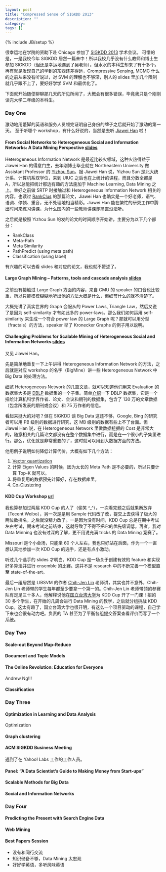 ```yaml
---
layout: post
title: "Compressed Sense of SIGKDD 2013"
description: ""
category: 
tags: []
---
```

{% include JB/setup %}

很幸运地在学院的资助下赴 Chicago 参加了 [SIGKDD 2013](http://www.kdd.org/kdd2013/) 学术会议。
可惜的是，一是我校今年 SIGKDD 居然一篇未中！所以我校几乎没有什么教师和博士生参加 SIGKDD（但还是幸运地遇到了吴老师），但水水的本科生却来了有十多个。再有就是发现自己的学到的东西还差得远，Crompressive Sensing, MCMC 什么的之前从来没有听说过，对 SVM 的理解也不够深，别人的 slides 里加几个限制就几乎跟不上了，要好好学学 SVM 和最优化了。

下面就开始随便聊聊那几天的所见所闻了，大概会有很多错误，毕竟我只是个刚刚读完大学二年级的本科生。

### Day One

激动地用蹩脚的英语和服务人员领完证明自己身份的牌子之后就开始了激动的第一天。
至于听哪个 workshop，有什么好说的，当然是去听 [Jiawei Han](http://www.cs.uiuc.edu/~hanj/) 啦！

#### From Social Networks to Heterogeneous Social and Information Networks: A Data Mining Perspective [slides](http://www.ccs.neu.edu/home/yzsun/Tutorials/ASONAM12_tuto_online.pdf)

Heterogeneous Information Network 是最近比较火领域，这种火热得益于 Jiawei Han 的得意门生，去年刚博士毕业就在 Northeastern University 做 Assistant Professor 的 [Yizhou Sun](http://www.ccs.neu.edu/home/yzsun/)。据 Jiawei Han 说，Yizhou Sun 是北大统计系、计算机系双学位，来到 UIUC 之后也在上统计的课程，而且分数全都是 A，所以总能把统计那边有趣的方法施加于 Machine Learning, Data Mining 之上。幸好之前做 SRTP 时接触过和 Heterogeneous Information Network 相关的内容，也读过 [RankClus](http://www.cs.uiuc.edu/~hanj/pdf/edbt09_ysun.pdf) 的那篇论文，Jiawei Han 也确实是一个好老师，语气、语调、停顿、重音，无不处理地相当精彩。Jiawei Han 能在繁忙的研究工作中腾出时间来练习讲课，为什么国内的一些教师讲课却简直没法听。

之后就是按照 Yizhou Sun 的发的论文的时间顺序开始讲。主要分为以下几个部分：

- RankClass
- Meta-Path
- Meta Similarity
- PathPredict (using meta path)
- Classification (using label)

有兴趣的可以去看 slides 和对应的论文，我也就不赘述了。

#### Large Graph Mining – Patterns, tools and cascade analysis [slides](http://www.slideshare.net/BigDataMining/large-graph-mining-patterns-tools-and-cascade-analysis-by-christos-faloutsos)

之前没有接触过 Large Graph 方面的内容，来自 CMU 的 speaker 的口音也比较重，所以只能模模糊糊地听出他的方法大概是什么，但细节什么的就不清楚了。

大概先讲了真实世界的 Graph 会服从的 Power Laws, Triangle Law，然后又说了是因为 self-similarity 才有如此多的 power-laws。那么我们如何运用 self-similarity 来生成一个符合 power law 的 Large Graph 呢？那就可以用分型（fractals）的方法，speaker 举了 Kronecker Graphs 的例子用以说明。

#### Challenging Problems for Scalable Mining of Heterogeneous Social and Information Networks [sildes](http://www.slideshare.net/BigDataMining/challenging-problems-for-scalable-mining-of-heterogeneous-social-and-information-networks-by-jiawei-han)

又见 Jiawei Han。

先是简单地重复一下上午讲得 Heterogeneous Information Network 的方法，之后就是对应 workshop 的名字（BigMine）讲一些 Heterogeneous Network 中 Big Data 的处理方法。

细览 Heterogeneous Network 的几篇文章，就可以知道他们用来 Evaluation 的数据集大多是 [DBLP](http://dblp.uni-trier.de/) 数据集的一个子集。简单[介绍](http://www-student.cse.buffalo.edu/~dlessa/cse462-SP10/r4.pdf)一下 DBLP 数据集，它是一个描绘计算机科学界作者、论文、会议和期刊的数据集，包含了 130 万的文章数据（包含所发表的期刊或会议）和 75 万作者的信息。

看起来挺大的对吧？但在 SIGKDD 谈 Big Data 这还不够，Google, Bing 的研究者可以用 PB 级别的数据进行研究，这 MB 级别的数据有些上不了台面。但 Jiawei Han 说，在 Heterogeneous Network 里做数据挖掘的 Cost 是非常大的，随意相关的几篇论文都没有在整个数据集中进行，而是在一个很小的子集里进行。那么，优化就是非常重要的了，这时就可以用到大数据方面的方法。

他用例子说明如何降低计算代价，大概有如下几个方法：

1. [Vector quantization](http://en.wikipedia.org/wiki/Vector_quantization)
2. 计算 Eigen Values 的时候，因为太长的 Meta Path 是不必要的，所以只要计算 Top-K 就可以。
3. 将重复用的数据预先计算好，存在数据库里。
4. [Co-Clustering](http://en.wikipedia.org/wiki/Co-clustering)

#### KDD Cup Workshop [url](http://www.kdd.org/kddcup2013/)

我也算参加过两届 KDD Cup 的人了（偷笑 ^_^），一次看完题之后就果断放弃（Tecent Weibo），另一次是是用 Sample 代码改了改，提交上去获得了极大的两位数排名，之后就没精力改了。一是因为没有时间，KDD Cup 总是在期中考试左右考试，期末考试之前结束，这就导致了不得不把它的优先级调低。再者，我对 Data Minning 也没有过深的了解，更不用说充满 tricks 的 Data Mining 竞赛了。

Missouri 是个小会场，只能坐 60 个人左右，我也只好站在后面，作为一个一直想认真地参加一次 KDD Cup 的选手，还是有点小激动。

听过几个选手的 slides 才明白，KDD Cup 是一场关于创建有效的 feature 和实现好多算法并进行 ensemble 的比赛。这并不是 research 中的不断完善一个模型直至 state-of-the-art。

最后一组居然是 LIBSVM 的作者 [Chih-Jen Lin](http://www.csie.ntu.edu.tw/~cjlin/) 老师讲，其实也并不意外，Chih-Jen Lin 老师带的学生每年都至少要拿一个第一的。Chih-Jen Lin 老师带领的参赛队有足足三十多人，他解释说他在[国立台湾大学](http://www.ntu.edu.tw/)为 KDD Cup 开了一门课！招的 30 多个学生，在开始的几周会进行 Data Mining 的教学，之后就分组挑战 KDD Cup。这太有趣了，国立台湾大学也很开明，有这么一个项目驱动的课程，自己学下来也会很有动力吧。负责的 TA 甚至为了平衡各组提交答案查看评价而写了一个系统。

### Day Two

#### Scale-out Beyond Map-Reduce



#### Document and Topic Models



#### The Online Revolution: Education for Everyone

Andrew Ng!!!

#### Classification

### Day Three

#### Optimization in Learning and Data Analysis

Optimization

#### Graph clustering


#### ACM SIGKDD Business Meeting

遇到了在 Yahoo! Labs 工作的工作人员。


#### Panel: “A Data Scientist’s Guide to Making Money from Start-ups”

#### Scalable Methods for Big Data

#### Social and Information Networks

### Day Four

#### Predicting the Present with Search Engine Data


#### Web Mining


#### Best Papers Session


- 没有和同行交流
- 知识储备不够，Data Mining 太宏观
- 好好学英语，多听风味英语